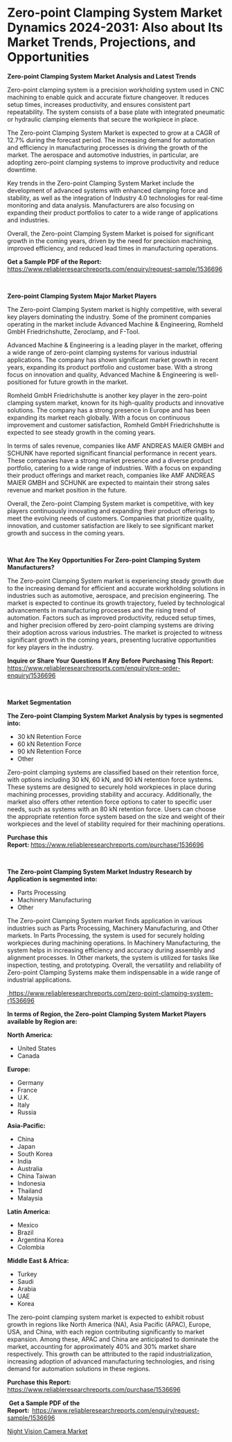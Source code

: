 <p><h1>Zero-point Clamping System Market Dynamics 2024-2031: Also about Its Market Trends, Projections, and Opportunities</h1></p><p><strong>Zero-point Clamping System Market Analysis and Latest Trends</strong></p>
<p><p>Zero-point clamping system is a precision workholding system used in CNC machining to enable quick and accurate fixture changeover. It reduces setup times, increases productivity, and ensures consistent part repeatability. The system consists of a base plate with integrated pneumatic or hydraulic clamping elements that secure the workpiece in place.</p><p>The Zero-point Clamping System Market is expected to grow at a CAGR of 12.7% during the forecast period. The increasing demand for automation and efficiency in manufacturing processes is driving the growth of the market. The aerospace and automotive industries, in particular, are adopting zero-point clamping systems to improve productivity and reduce downtime.</p><p>Key trends in the Zero-point Clamping System Market include the development of advanced systems with enhanced clamping force and stability, as well as the integration of Industry 4.0 technologies for real-time monitoring and data analysis. Manufacturers are also focusing on expanding their product portfolios to cater to a wide range of applications and industries.</p><p>Overall, the Zero-point Clamping System Market is poised for significant growth in the coming years, driven by the need for precision machining, improved efficiency, and reduced lead times in manufacturing operations.</p></p>
<p><strong>Get a Sample PDF of the Report:&nbsp;</strong> <a href="https://www.reliableresearchreports.com/enquiry/request-sample/1536696">https://www.reliableresearchreports.com/enquiry/request-sample/1536696</a></p>
<p>&nbsp;</p>
<p><strong>Zero-point Clamping System Major Market Players</strong></p>
<p><p>The Zero-point Clamping System market is highly competitive, with several key players dominating the industry. Some of the prominent companies operating in the market include Advanced Machine & Engineering, Romheld GmbH Friedrichshutte, Zeroclamp, and F-Tool. </p><p>Advanced Machine & Engineering is a leading player in the market, offering a wide range of zero-point clamping systems for various industrial applications. The company has shown significant market growth in recent years, expanding its product portfolio and customer base. With a strong focus on innovation and quality, Advanced Machine & Engineering is well-positioned for future growth in the market. </p><p>Romheld GmbH Friedrichshutte is another key player in the zero-point clamping system market, known for its high-quality products and innovative solutions. The company has a strong presence in Europe and has been expanding its market reach globally. With a focus on continuous improvement and customer satisfaction, Romheld GmbH Friedrichshutte is expected to see steady growth in the coming years. </p><p>In terms of sales revenue, companies like AMF ANDREAS MAIER GMBH and SCHUNK have reported significant financial performance in recent years. These companies have a strong market presence and a diverse product portfolio, catering to a wide range of industries. With a focus on expanding their product offerings and market reach, companies like AMF ANDREAS MAIER GMBH and SCHUNK are expected to maintain their strong sales revenue and market position in the future. </p><p>Overall, the Zero-point Clamping System market is competitive, with key players continuously innovating and expanding their product offerings to meet the evolving needs of customers. Companies that prioritize quality, innovation, and customer satisfaction are likely to see significant market growth and success in the coming years.</p></p>
<p>&nbsp;</p>
<p><strong>What Are The Key Opportunities For Zero-point Clamping System Manufacturers?</strong></p>
<p><p>The Zero-point Clamping System market is experiencing steady growth due to the increasing demand for efficient and accurate workholding solutions in industries such as automotive, aerospace, and precision engineering. The market is expected to continue its growth trajectory, fueled by technological advancements in manufacturing processes and the rising trend of automation. Factors such as improved productivity, reduced setup times, and higher precision offered by zero-point clamping systems are driving their adoption across various industries. The market is projected to witness significant growth in the coming years, presenting lucrative opportunities for key players in the industry.</p></p>
<p><strong>Inquire or Share Your Questions If Any Before Purchasing This Report:</strong> <a href="https://www.reliableresearchreports.com/enquiry/pre-order-enquiry/1536696">https://www.reliableresearchreports.com/enquiry/pre-order-enquiry/1536696</a></p>
<p>&nbsp;</p>
<p><strong>Market Segmentation</strong></p>
<p><strong>The Zero-point Clamping System Market Analysis by types is segmented into:</strong></p>
<p><ul><li>30 kN Retention Force</li><li>60 kN Retention Force</li><li>90 kN Retention Force</li><li>Other</li></ul></p>
<p><p>Zero-point clamping systems are classified based on their retention force, with options including 30 kN, 60 kN, and 90 kN retention force systems. These systems are designed to securely hold workpieces in place during machining processes, providing stability and accuracy. Additionally, the market also offers other retention force options to cater to specific user needs, such as systems with an 80 kN retention force. Users can choose the appropriate retention force system based on the size and weight of their workpieces and the level of stability required for their machining operations.</p></p>
<p><strong>Purchase this Report:&nbsp;</strong><a href="https://www.reliableresearchreports.com/purchase/1536696">https://www.reliableresearchreports.com/purchase/1536696</a></p>
<p>&nbsp;</p>
<p><strong>The Zero-point Clamping System Market Industry Research by Application is segmented into:</strong></p>
<p><ul><li>Parts Processing</li><li>Machinery Manufacturing</li><li>Other</li></ul></p>
<p><p>The Zero-point Clamping System market finds application in various industries such as Parts Processing, Machinery Manufacturing, and Other markets. In Parts Processing, the system is used for securely holding workpieces during machining operations. In Machinery Manufacturing, the system helps in increasing efficiency and accuracy during assembly and alignment processes. In Other markets, the system is utilized for tasks like inspection, testing, and prototyping. Overall, the versatility and reliability of Zero-point Clamping Systems make them indispensable in a wide range of industrial applications.</p></p>
<p><a href="https://www.reliableresearchreports.com/zero-point-clamping-system-r1536696">&nbsp;https://www.reliableresearchreports.com/zero-point-clamping-system-r1536696</a></p>
<p><strong>In terms of Region, the Zero-point Clamping System Market Players available by Region are:</strong></p>
<p>
    <p> <strong> North America: </strong>
        <ul>
            <li>United States</li>
            <li>Canada</li>
        </ul>
        </p> 
    <p> <strong> Europe: </strong>
        <ul>
            <li>Germany</li>
            <li>France</li>
            <li>U.K.</li>
            <li>Italy</li>
            <li>Russia</li>
        </ul>
        </p> 
    <p> <strong> Asia-Pacific: </strong>
        <ul>
            <li>China</li>
            <li>Japan</li>
            <li>South Korea</li>
            <li>India</li>
            <li>Australia</li>
            <li>China Taiwan</li>
            <li>Indonesia</li>
            <li>Thailand</li>
            <li>Malaysia</li>
        </ul>
        </p> 
    <p> <strong> Latin America: </strong>
        <ul>
            <li>Mexico</li>
            <li>Brazil</li>
            <li>Argentina Korea</li>
            <li>Colombia</li>
        </ul>
        </p> 
    <p> <strong> Middle East & Africa: </strong>
        <ul>
            <li>Turkey</li>
            <li>Saudi</li>
            <li>Arabia</li>
            <li>UAE</li>
            <li>Korea</li>
        </ul>
    </p>
    </p>
<p><p>The zero-point clamping system market is expected to exhibit robust growth in regions like North America (NA), Asia Pacific (APAC), Europe, USA, and China, with each region contributing significantly to market expansion. Among these, APAC and China are anticipated to dominate the market, accounting for approximately 40% and 30% market share respectively. This growth can be attributed to the rapid industrialization, increasing adoption of advanced manufacturing technologies, and rising demand for automation solutions in these regions.</p></p>
<p><strong>Purchase this Report: </strong><a href="https://www.reliableresearchreports.com/purchase/1536696">https://www.reliableresearchreports.com/purchase/1536696</a></p>
<p>&nbsp;<strong>Get a Sample PDF of the Report:&nbsp;&nbsp;</strong><a href="https://www.reliableresearchreports.com/enquiry/request-sample/1536696">https://www.reliableresearchreports.com/enquiry/request-sample/1536696</a></p>
<p><strong></strong></p>
<p><p><a href="https://github.com/WillieWoodard/Market-Research-Report-List-4/blob/main/night-vision-camera-market.md">Night Vision Camera Market</a></p></p>
